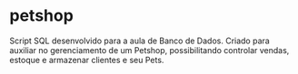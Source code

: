 # petshop
 Script SQL desenvolvido para a aula de Banco de Dados. Criado para auxiliar no gerenciamento de um Petshop, possibilitando controlar vendas, estoque e armazenar clientes e seu Pets.

